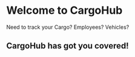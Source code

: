 # Welcome to CargoHub
Need to track your Cargo? Employees? Vehicles?

<h2>CargoHub has got you covered!</h2>
